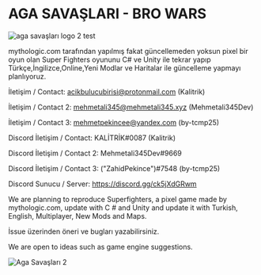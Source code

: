 # AGA SAVAŞLARI - BRO WARS
![aga savaşları logo 2 test](https://user-images.githubusercontent.com/70946597/116781941-ee003100-aa8e-11eb-9068-9a7fe090f929.PNG)


mythologic.com tarafından yapılmış fakat güncellemeden yoksun pixel bir oyun olan Super Fighters oyununu C# ve Unity ile tekrar yapıp Türkçe,İngilizce,Online,Yeni Modlar ve Haritalar ile güncelleme yapmayı planlıyoruz.

İletişim / Contact: acikbulucubirisi@protonmail.com (Kalitrik)

İletişim / Contact 2: mehmetali345@mehmetali345.xyz (Mehmetali345Dev)

İletişim / Contact 3: mehmetpekincee@yandex.com (by-tcmp25)

Discord İletişim / Contact: KALİTRİK#0087 (Kalitrik)

Discord İletişim / Contact 2: Mehmetali345Dev#9669

Discord İletişim / Contact 3: ("ZahidPekince")#7548 (by-tcmp25)

Discord Sunucu / Server: https://discord.gg/ck5jXdGRwm

We are planning to reproduce Superfighters, a pixel game made by mythologic.com, update with C # and Unity and update it with Turkish, English, Multiplayer, New Mods and Maps.


 İssue üzerinden öneri ve bugları yazabilirsiniz.
 
 We are open to ideas such as game engine suggestions.
 
![Aga Savaşları 2](https://user-images.githubusercontent.com/70946597/116781952-fa848980-aa8e-11eb-820d-128c684ead38.png)

